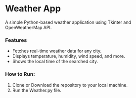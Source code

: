# Weather App
A simple Python-based weather application using Tkinter and OpenWeatherMap API.
### Features
- Fetches real-time weather data for any city.
- Displays temperature, humidity, wind speed, and more.
- Shows the local time of the searched city.
### How to Run:
1. Clone or Download the repository to your local machine.
2. Run the Weather.py file.
